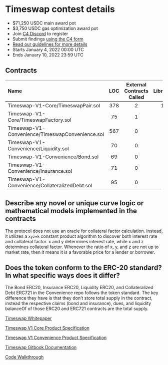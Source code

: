 # Timeswap contest details
- $71,250 USDC main award pot
- $3,750 USDC gas optimization award pot
- Join [C4 Discord](https://discord.gg/code4rena) to register
- Submit findings [using the C4 form](https://code4rena.com/contests/2022-01-timeswap-contest/submit)
- [Read our guidelines for more details](https://docs.code4rena.com/roles/wardens)
- Starts January 4, 2022 00:00 UTC
- Ends January 10, 2022 23:59 UTC

## Contracts

| Name | LOC | External Contracts Called | Libraries |
| :--- | :---: | :---: | :---: |
| Timeswap-V1-Core/TimeswapPair.sol | 378 | 2 | 10 |
| Timeswap-V1-Core/TimeswapFactory.sol | 75 | 1 | 0 |
| Timeswap-V1-Convenience/TimeswapConvenience.sol | 567 | 0 | 8 |
| Timeswap-V1-Convenience/Liquidity.sol | 70 | 0 | 2 |
| Timeswap-V1-Convenience/Bond.sol | 69 | 0 | 2 |
| Timeswap-V1-Convenience/Insurance.sol | 71 | 0 | 2 |
| Timeswap-V1-Convenience/CollateralizedDebt.sol | 95 | 0 | 3 |

## Describe any novel or unique curve logic or mathematical models implemented in the contracts

The protocol does not use an oracle for collateral factor calculation. Instead, it utilizes a `xyz=k` constant product algorithm to discover both interest rate and collateral factor. x and y determines interest rate, while x and z determines collateral factor. Whenever the ratio of x, y, and z are not up to market rate, then it means it is a favorable price for a lender or borrower.

## Does the token conform to the ERC-20 standard? In what specific ways does it differ?

The Bond ERC20, Insurance ERC20, Liquidity ERC20, and Collateralized Debt ERC721 in the Convenience repo follows the token standard. The key difference they have is that they don’t store total supply in the contract, instead the respective claims (bond and insurance), dues, and liquidity balanceOf of those ERC20 and ERC721 contracts are the total supply.

[Timeswap Whitepaper](https://drive.google.com/file/d/1i7KqwMiSYrkSmxZE-PMIIGlXFhQi55iw/view?usp=sharing)

[Timeswap V1 Core Product Specification](https://drive.google.com/file/d/1Uu5q28Qbfu9hC1OeOMN0LhJE9Pih1mkf/view?usp=sharing)

[Timeswap V1 Convenience Product Specification](https://drive.google.com/file/d/16fzt841PqYdYPrHU17j5kKtI_vhqQ5BE/view?usp=sharing)

[Timeswap Gitbook Documentation](https://timeswap.gitbook.io/timeswap/)

[Code Walkthrough](https://youtu.be/sHBK5ErtksI)
